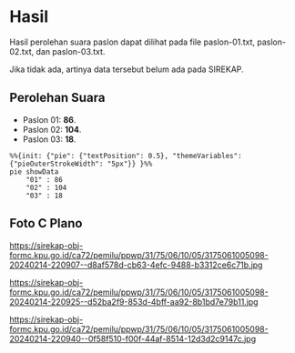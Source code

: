 # Hasil

Hasil perolehan suara paslon dapat dilihat pada file paslon-01.txt, paslon-02.txt, dan paslon-03.txt.

Jika tidak ada, artinya data tersebut belum ada pada SIREKAP.

## Perolehan Suara

 * Paslon 01: **86**.
 * Paslon 02: **104**.
 * Paslon 03: **18**.

```mermaid
%%{init: {"pie": {"textPosition": 0.5}, "themeVariables": {"pieOuterStrokeWidth": "5px"}} }%%
pie showData
    "01" : 86
    "02" : 104
    "03" : 18
```
## Foto C Plano

https://sirekap-obj-formc.kpu.go.id/ca72/pemilu/ppwp/31/75/06/10/05/3175061005098-20240214-220907--d8af578d-cb63-4efc-9488-b3312ce6c71b.jpg

https://sirekap-obj-formc.kpu.go.id/ca72/pemilu/ppwp/31/75/06/10/05/3175061005098-20240214-220925--d52ba2f9-853d-4bff-aa92-8b1bd7e79b11.jpg

https://sirekap-obj-formc.kpu.go.id/ca72/pemilu/ppwp/31/75/06/10/05/3175061005098-20240214-220940--0f58f510-f00f-44af-8514-12d3d2c9147c.jpg
